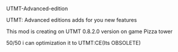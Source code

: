 UTMT-Advanced-edition

UTMT: Advanced editions adds for you new features

This mod is creating on UTMT 0.8.2.0 version on game Pizza tower

50/50 i can optimization it to UTMT:CE(Its OBSOLETE)
